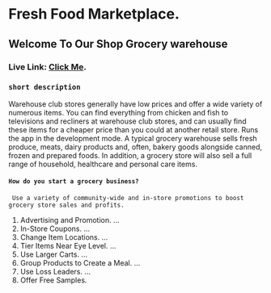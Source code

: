 # Fresh Food Marketplace.
## Welcome To Our Shop Grocery warehouse

### Live Link:  [Click Me](https://grocery-warehouse-e95eb.web.app/home).


### `short description`
Warehouse club stores generally have low prices and offer a wide variety of numerous items. You can find everything from chicken and fish to televisions and recliners at warehouse club stores, and can usually find these items for a cheaper price than you could at another retail store.
Runs the app in the development mode. A typical grocery warehouse sells fresh produce, meats, dairy products and, often, bakery goods alongside canned, frozen and prepared foods. In addition, a grocery store will also sell a full range of household, healthcare and personal care items.

#### `How do you start a grocery business?`

` Use a variety of community-wide and in-store promotions to boost grocery store sales and profits.`
 1. Advertising and Promotion. ...
 2. In-Store Coupons. ...
 3. Change Item Locations. ...
 4. Tier Items Near Eye Level. ...
 5. Use Larger Carts. ...
 6. Group Products to Create a Meal. ...
 7. Use Loss Leaders. ...
 8. Offer Free Samples.
